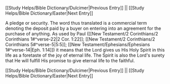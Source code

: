 [[Study Helps/Bible Dictionary/Dulcimer|Previous Entry]]  ||  [[Study Helps/Bible Dictionary/Easter|Next Entry]]

 A pledge or security. The word thus translated is a commercial term denoting the deposit paid by a buyer on entering into an agreement for the purchase of anything. As used by Paul ([[New Testament/2 Corinthians/2 Corinthians 1#^verse-22|2 Cor. 1:22]]; [[New Testament/2 Corinthians/2 Corinthians 5#^verse-5|5:5]]; [[New Testament/Ephesians/Ephesians 1#^verse-14|Eph. 1:14]]) it means that the Lord gives us His Holy Spirit in this life as a foretaste of the joy of eternal life. The Spirit is also the Lord's surety that He will fulfill His promise to give eternal life to the faithful.

[[Study Helps/Bible Dictionary/Dulcimer|Previous Entry]]  ||  [[Study Helps/Bible Dictionary/Easter|Next Entry]]